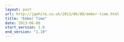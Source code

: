 ```yaml
---
layout: post
url: http://jgwhite.co.uk/2013/06/08/ember-time.html
title: "Ember Time"
date: 2013-06-08
start_version: 1.0
end_version: "1.10"
---
```

